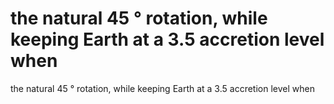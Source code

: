 # the natural 45 ° rotation, while keeping Earth at a 3.5 accretion level when

the natural 45 ° rotation, while keeping Earth at a 3.5 accretion level when